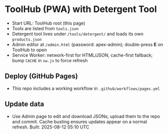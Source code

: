 # ToolHub (PWA) with Detergent Tool
- Start URL: ToolHub root (this page)
- Tools are listed from `tools.json`
- Detergent tool lives under `/tools/detergent/` and loads its own `products.json`
- Admin editor at `/admin.html` (password: apex-admin); double-press **E** on ToolHub to open
- Service Worker: network-first for HTML/JSON, cache-first fallback; bump `CACHE` in `sw.js` to force refresh

## Deploy (GitHub Pages)
- This repo includes a working workflow in `.github/workflows/pages.yml`

## Update data
- Use Admin page to edit and download JSONs; upload them to the repo and commit. Cache busting ensures updates appear on a normal refresh.
Built: 2025-08-12 05:10 UTC
